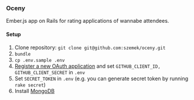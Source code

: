### Oceny

Ember.js app on Rails for rating applications of wannabe attendees.

#### Setup

1. Clone repository: `git clone git@github.com:szemek/oceny.git`
2. `bundle`
3. `cp .env.sample .env`
4. [Register a new OAuth application](https://github.com/settings/applications/new) and set `GITHUB_CLIENT_ID, GITHUB_CLIENT_SECRET` in `.env`
5. Set `SECRET_TOKEN` in `.env` (e.g. you can generate secret token by running `rake secret`)
6. Install [MongoDB](http://www.mongodb.org/downloads)
